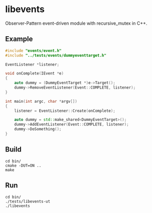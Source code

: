 # libevents

Observer-Pattern event-driven module with recursive_mutex in C++.

## Example

```cpp
#include "events/event.h"
#include "../tests/events/dummyeventtarget.h"

EventListener *listener;

void onComplete(IEvent *e)
{
    auto dummy = (DummyEventTarget *)e->Target();
    dummy->RemoveEventListener(Event::COMPLETE, listener);
}

int main(int argc, char *argv[])
{
    listener = EventListener::Create(onComplete);

    auto dummy = std::make_shared<DummyEventTarget>();
    dummy->AddEventListener(Event::COMPLETE, listener);
    dummy->DoSomething();
}
```

## Build

```code
cd bin/
cmake -DUT=ON ..
make
```

## Run

```code
cd bin/
./tests/libevents-ut
./libevents
```

